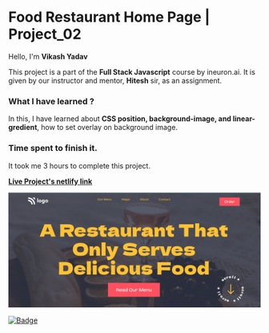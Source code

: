 # **Food Restaurant Home Page | Project_02**

Hello, I'm **Vikash Yadav** 

This project is a part of the **Full Stack Javascript** course by ineuron.ai. It is given by our instructor and mentor, **Hitesh** sir,  as an assignment.


### **What I have learned ?**

In this, I have learned about **CSS position, background-image, and linear-gredient**, how to set overlay on background image.

### **Time spent to finish it.**

It took me 3 hours to complete this project.

**[Live Project's netlify link](https://food-restaurant-project-02.netlify.app/ "Project link")**

[![Project ScreenShot](./css-project-02-done.png)](https://food-restaurant-project-02.netlify.app/ "Project link")


[![Badge](https://img.shields.io/badge/Project__02-Food%20Restaurant%20Home%20Page-yellow)](https://food-restaurant-project-02.netlify.app/ "Project link")